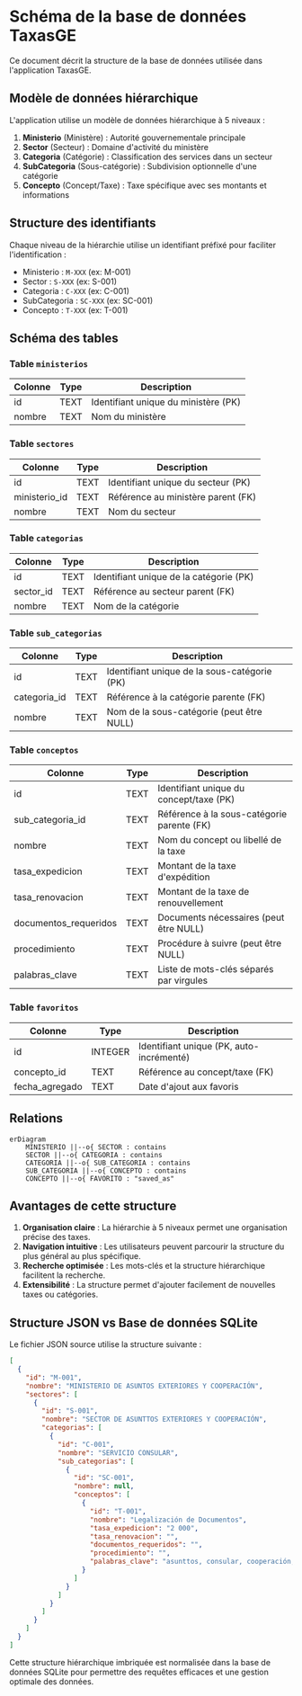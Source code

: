 # Schéma de la base de données TaxasGE

Ce document décrit la structure de la base de données utilisée dans l'application TaxasGE.

## Modèle de données hiérarchique

L'application utilise un modèle de données hiérarchique à 5 niveaux :

1. **Ministerio** (Ministère) : Autorité gouvernementale principale
2. **Sector** (Secteur) : Domaine d'activité du ministère
3. **Categoria** (Catégorie) : Classification des services dans un secteur
4. **SubCategoria** (Sous-catégorie) : Subdivision optionnelle d'une catégorie
5. **Concepto** (Concept/Taxe) : Taxe spécifique avec ses montants et informations

## Structure des identifiants

Chaque niveau de la hiérarchie utilise un identifiant préfixé pour faciliter l'identification :

- Ministerio : `M-XXX` (ex: M-001)
- Sector : `S-XXX` (ex: S-001)
- Categoria : `C-XXX` (ex: C-001)
- SubCategoria : `SC-XXX` (ex: SC-001)
- Concepto : `T-XXX` (ex: T-001)

## Schéma des tables

### Table `ministerios`

| Colonne | Type | Description |
|---------|------|-------------|
| id      | TEXT | Identifiant unique du ministère (PK) |
| nombre  | TEXT | Nom du ministère |

### Table `sectores`

| Colonne      | Type | Description |
|--------------|------|-------------|
| id           | TEXT | Identifiant unique du secteur (PK) |
| ministerio_id| TEXT | Référence au ministère parent (FK) |
| nombre       | TEXT | Nom du secteur |

### Table `categorias`

| Colonne   | Type | Description |
|-----------|------|-------------|
| id        | TEXT | Identifiant unique de la catégorie (PK) |
| sector_id | TEXT | Référence au secteur parent (FK) |
| nombre    | TEXT | Nom de la catégorie |

### Table `sub_categorias`

| Colonne      | Type | Description |
|--------------|------|-------------|
| id           | TEXT | Identifiant unique de la sous-catégorie (PK) |
| categoria_id | TEXT | Référence à la catégorie parente (FK) |
| nombre       | TEXT | Nom de la sous-catégorie (peut être NULL) |

### Table `conceptos`

| Colonne             | Type | Description |
|---------------------|------|-------------|
| id                  | TEXT | Identifiant unique du concept/taxe (PK) |
| sub_categoria_id    | TEXT | Référence à la sous-catégorie parente (FK) |
| nombre              | TEXT | Nom du concept ou libellé de la taxe |
| tasa_expedicion     | TEXT | Montant de la taxe d'expédition |
| tasa_renovacion     | TEXT | Montant de la taxe de renouvellement |
| documentos_requeridos| TEXT | Documents nécessaires (peut être NULL) |
| procedimiento       | TEXT | Procédure à suivre (peut être NULL) |
| palabras_clave      | TEXT | Liste de mots-clés séparés par virgules |

### Table `favoritos`

| Colonne      | Type    | Description |
|--------------|---------|-------------|
| id           | INTEGER | Identifiant unique (PK, auto-incrémenté) |
| concepto_id  | TEXT    | Référence au concept/taxe (FK) |
| fecha_agregado| TEXT   | Date d'ajout aux favoris |

## Relations

```mermaid
erDiagram
    MINISTERIO ||--o{ SECTOR : contains
    SECTOR ||--o{ CATEGORIA : contains
    CATEGORIA ||--o{ SUB_CATEGORIA : contains
    SUB_CATEGORIA ||--o{ CONCEPTO : contains
    CONCEPTO ||--o{ FAVORITO : "saved_as"
```

## Avantages de cette structure

1. **Organisation claire** : La hiérarchie à 5 niveaux permet une organisation précise des taxes.
2. **Navigation intuitive** : Les utilisateurs peuvent parcourir la structure du plus général au plus spécifique.
3. **Recherche optimisée** : Les mots-clés et la structure hiérarchique facilitent la recherche.
4. **Extensibilité** : La structure permet d'ajouter facilement de nouvelles taxes ou catégories.

## Structure JSON vs Base de données SQLite

Le fichier JSON source utilise la structure suivante :

```json
[
  {
    "id": "M-001",
    "nombre": "MINISTERIO DE ASUNTOS EXTERIORES Y COOPERACIÓN",
    "sectores": [
      {
        "id": "S-001",
        "nombre": "SECTOR DE ASUNTTOS EXTERIORES Y COOPERACIÓN",
        "categorias": [
          {
            "id": "C-001",
            "nombre": "SERVICIO CONSULAR",
            "sub_categorias": [
              {
                "id": "SC-001",
                "nombre": null,
                "conceptos": [
                  {
                    "id": "T-001",
                    "nombre": "Legalización de Documentos",
                    "tasa_expedicion": "2 000",
                    "tasa_renovacion": "",
                    "documentos_requeridos": "",
                    "procedimiento": "",
                    "palabras_clave": "asunttos, consular, cooperación, documentos, exteriores, legalización, sector, servicio"
                  }
                ]
              }
            ]
          }
        ]
      }
    ]
  }
]
```

Cette structure hiérarchique imbriquée est normalisée dans la base de données SQLite pour permettre des requêtes efficaces et une gestion optimale des données.